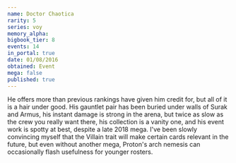 ```yaml
---
name: Doctor Chaotica
rarity: 5
series: voy
memory_alpha:
bigbook_tier: 8
events: 14
in_portal: true
date: 01/08/2016
obtained: Event
mega: false
published: true
---
```


He offers more than previous rankings have given him credit for, but all of it is a hair under good. His gauntlet pair has been buried under walls of Surak and Armus, his instant damage is strong in the arena, but twice as slow as the crew you really want there, his collection is a vanity one, and his event work is spotty at best, despite a late 2018 mega. I've been slowly convincing myself that the Villain trait will make certain cards relevant in the future, but even without another mega, Proton's arch nemesis can occasionally flash usefulness for younger rosters.
